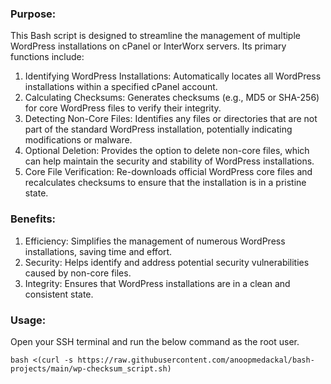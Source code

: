 ### Purpose:

This Bash script is designed to streamline the management of multiple WordPress installations on cPanel or InterWorx servers. Its primary functions include:

1) Identifying WordPress Installations: Automatically locates all WordPress installations within a specified cPanel account.
2) Calculating Checksums: Generates checksums (e.g., MD5 or SHA-256) for core WordPress files to verify their integrity.
3) Detecting Non-Core Files: Identifies any files or directories that are not part of the standard WordPress installation, potentially indicating modifications or malware.
4) Optional Deletion: Provides the option to delete non-core files, which can help maintain the security and stability of WordPress installations.
5) Core File Verification: Re-downloads official WordPress core files and recalculates checksums to ensure that the installation is in a pristine state.

### Benefits:

1) Efficiency: Simplifies the management of numerous WordPress installations, saving time and effort.
2) Security: Helps identify and address potential security vulnerabilities caused by non-core files.
3) Integrity: Ensures that WordPress installations are in a clean and consistent state.

### Usage:
Open your SSH terminal and run the below command as the root user.

`bash <(curl -s https://raw.githubusercontent.com/anoopmedackal/bash-projects/main/wp-checksum_script.sh)`
